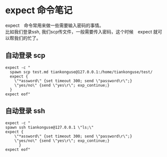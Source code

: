 # expect 命令笔记

expect　命令常用来做一些需要输入密码的事情。  
比如我们登录ssh, 我们scp传文件，一般需要传入密码，这个时候　expect 就可以帮我们的忙了。  


## 自动登录 scp

```
expect -c "
  spawn scp test.md tiankonguse@127.0.0.1:/home/tiankonguse/test/ 
  expect {
    \"*assword\" {set timeout 300; send \"password\r\";}
    \"yes/no\" {send \"yes\r\"; exp_continue;}
  }
expect eof"
```

## 自动登录 ssh


```
expect -c "
spawn ssh tiankonguse@127.0.0.1 \"ls;\"
expect {
    \"*assword\" {set timeout 300; send \"password\r\";}
    \"yes/no\" {send \"yes\r\"; exp_continue;}
      }
expect eof"
```



